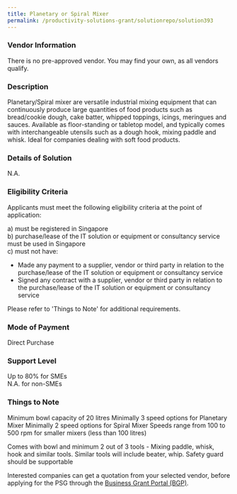 ```yaml
---
title: Planetary or Spiral Mixer
permalink: /productivity-solutions-grant/solutionrepo/solution393
---
```


### Vendor Information
There is no pre-approved vendor. You may find your own, as all vendors qualify.

### Description

Planetary/Spiral mixer are versatile industrial mixing equipment that  can continuously produce large quantities of food products such as bread/cookie dough, cake batter, whipped toppings, icings, meringues and sauces.
Available as floor-standing or tabletop model, and typically comes with interchangeable utensils such as a dough hook, mixing paddle and whisk. Ideal for companies dealing with soft food products. 

### Details of Solution

N.A.

### Eligibility Criteria

Applicants must meet the following eligibility criteria at the point of application:

a) must be registered in Singapore <br>
b) purchase/lease of the IT solution or equipment or consultancy service must be used in Singapore <br>
c) must not have:
- Made any payment to a supplier, vendor or third party in relation to the purchase/lease of the IT solution or equipment or consultancy service
- Signed any contract with a supplier, vendor or third party in relation to the purchase/lease of the IT solution or equipment or consultancy service

Please refer to 'Things to Note' for additional requirements.

### Mode of Payment
Direct Purchase

### Support Level
Up to 80% for SMEs <br>
N.A. for non-SMEs

### Things to Note
Minimum bowl capacity of 20 litres
Minimally 3 speed options for Planetary Mixer
Minimally 2 speed options for Spiral Mixer
Speeds range from 100 to 500 rpm for smaller mixers (less than 100 litres)

Comes with bowl and minimum 2 out of 3 tools - Mixing paddle, whisk, hook and similar tools. Similar tools will include beater, whip. Safety guard should be supportable

Interested companies can get a quotation from your selected vendor, before applying for the PSG through the <a target='_blank' href='https://www.businessgrants.gov.sg/'>Business Grant Portal (BGP)</a>.
